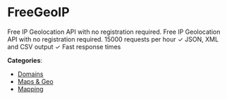 # FreeGeoIP


Free IP Geolocation API with no registration required. Free IP Geolocation API with no registration required.  15000 requests per hour ✓ JSON, XML and CSV output ✓ Fast response times



**Categories**:
- [Domains](https://github.com/apis-list/apis-list#domains)
- [Maps & Geo](https://github.com/apis-list/apis-list#maps-and-geo)
- [Mapping](https://github.com/apis-list/apis-list#mapping)






